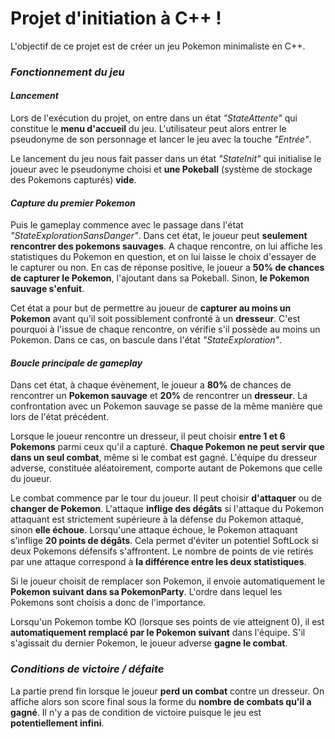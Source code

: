 # Projet d'initiation à C++ !

L'objectif de ce projet est de créer un jeu Pokemon minimaliste en C++.

### *Fonctionnement du jeu*

#### *Lancement*

Lors de l'exécution du projet, on entre dans un état *"StateAttente"* qui constitue le **menu d'accueil** du jeu.
L'utilisateur peut alors entrer le pseudonyme de son personnage et lancer le jeu avec la touche *"Entrée"*.

Le lancement du jeu nous fait passer dans un état *"StateInit"* qui initialise le joueur avec le pseudonyme choisi et **une Pokeball** (système de stockage des Pokemons capturés) **vide**.

#### *Capture du premier Pokemon*

Puis le gameplay commence avec le passage dans l'état *"StateExplorationSansDanger"*.
Dans cet état, le joueur peut **seulement rencontrer des pokemons sauvages**.
A chaque rencontre, on lui affiche les statistiques du Pokemon en question, et on lui laisse le choix d'essayer de le capturer ou non.
En cas de réponse positive, le joueur a **50% de chances de capturer le Pokemon**, l'ajoutant dans sa Pokeball.
Sinon, **le Pokemon sauvage s'enfuit**.

Cet état a pour but de permettre au joueur de **capturer au moins un Pokemon** avant qu'il soit possiblement confronté à un **dresseur**.
C'est pourquoi à l'issue de chaque rencontre, on vérifie s'il possède au moins un Pokemon.
Dans ce cas, on bascule dans l'état *"StateExploration"*.

#### *Boucle principale de gameplay*

Dans cet état, à chaque évènement, le joueur a **80%** de chances de rencontrer un **Pokemon sauvage** et **20%** de rencontrer un **dresseur**.
La confrontation avec un Pokemon sauvage se passe de la même manière que lors de l'état précédent.

Lorsque le joueur rencontre un dresseur, il peut choisir **entre 1 et 6 Pokemons** parmi ceux qu'il a capturé.
**Chaque Pokemon ne peut servir que dans un seul combat**, même si le combat est gagné.
L'équipe du dresseur adverse, constituée aléatoirement, comporte autant de Pokemons que celle du joueur.

Le combat commence par le tour du joueur.
Il peut choisir **d'attaquer** ou de **changer de Pokemon**.
L'attaque **inflige des dégâts** si l'attaque du Pokemon attaquant est strictement supérieure à la défense du Pokemon attaqué, sinon **elle échoue**.
Lorsqu'une attaque échoue, le Pokemon attaquant s'inflige **20 points de dégâts**.
Cela permet d'éviter un potentiel SoftLock si deux Pokemons défensifs s'affrontent.
Le nombre de points de vie retirés par une attaque correspond à **la différence entre les deux statistiques**.

Si le joueur choisit de remplacer son Pokemon, il envoie automatiquement le **Pokemon suivant dans sa PokemonParty**.
L'ordre dans lequel les Pokemons sont choisis a donc de l'importance.

Lorsqu'un Pokemon tombe KO (lorsque ses points de vie atteignent 0), il est **automatiquement remplacé par le Pokemon suivant** dans l'équipe.
S'il s'agissait du dernier Pokemon, le joueur adverse **gagne le combat**.

### *Conditions de victoire / défaite*

La partie prend fin lorsque le joueur **perd un combat** contre un dresseur.
On affiche alors son score final sous la forme du **nombre de combats qu'il a gagné**.
Il n'y a pas de condition de victoire puisque le jeu est **potentiellement infini**.

